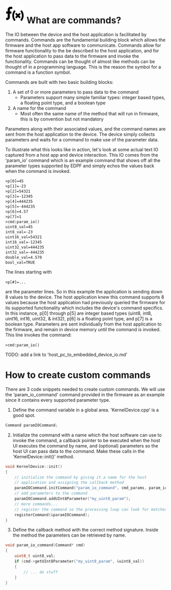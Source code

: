 <a id='id-what-are-commands' />

# <img src='PC/HostApp/HostApp/Resources/function.png' style="width:60px;" /> What are commands?
The IO between the device and the host application is facilitated by commands.  Commands are the fundamental building block which allows the firmware and the host app software to communicate.  Commands allow for firmware functionality to the be described to the host application, and for the host application to pass data to the firmware and invoke the functionality.  Commands can be thought of almost like methods can be thought of in a programming language.  This is the reason the symbol for a command is a function symbol.

Commands are built with two basic building blocks:
 1. A set of 0 or more parameters to pass data to the command
     * Parameters support many simple familiar types: integer based types, a floating point type, and a boolean type
 2. A name for the command
     * Most often the same name of the method that will run in firmware, this is by convention but not mandatory

Parameters along with their associated values, and the command names are sent from the host application to the device. The device simply collects parameters and waits for a command to make use of the parameter data. 

To illustrate what this looks like in action, let's look at some actual text IO captured from a host app and device interaction.  This IO comes from the 'param_io' command which is an example command that shows off all the parameter types supported by EDPF and simply echos the values back when the command is invoked.

```na
>p[0]=45
>p[1]=-23
>p[2]=54321
>p[3]=-12345
>p[4]=444235
>p[5]=-444235
>p[6]=4.57
>p[7]=1
>cmd:param_io()
uint8_val=45
int8_val=-23
uint16_val=54321
int16_val=-12345
uint32_val=444235
int32_val=-444235
double_val=4.570
bool_val=TRUE
```
The lines starting with 

`>p[#]=...`

are the parameter lines.  So in this example the application is sending down 8 values to the device.  The host application knew this command supports 8 values because the host application had previously queried the firmware for its supported functionality which includes the device's command specifics.  In this instance, p[0] through p[5] are integer based types (uint8, int8, uint16, int16, uint32, & int32), p[6] is a floating point type, and p[7] is a boolean type.  Parameters are sent individually from the host application to the firmware, and remain in device memory until the command is invoked.  This line invokes the command:

`>cmd:param_io()`

TODO: add a link to 'host_pc_to_embedded_device_io.md'

<a id='id-create-custom-commands' />

# How to create custom commands

There are 3 code snippets needed to create custom commands.  We will use the 'param_io_command' command provided in the firmware as an example since it contains every supported parameter type.

1) Define the command variable in a global area.  'KernelDevice.cpp' is a good spot. 
```c
Command paramIOCommand;
```

2) Initialize the command with a name which the host software can use to invoke the command, a callback pointer to be executed when the host UI executes the command by name, and (optional) parameters so the host UI can pass data to the command.  Make these calls in the 'KernelDevice::init()' method.
```c
void KernelDevice::init()
{
    // initialize the command by giving it a name for the host
    // application and assigning the callback method
    paramIOCommand.initCommand("param_io_command", cmd_params, param_io_command);
    // add parameters to the command
    paramIOCommand.addUInt8Parameter("my_uint8_param");
    // more commands...
    // register the command so the processing loop can look for matches by name
    registerCommand(&paramIOCommand);
}
```


3) Define the callback method with the correct method signature.  Inside the method the parameters can be retrieved by name. 
```c
void param_io_command(Command* cmd)
{
    uint8_t uint8_val;
    if (cmd->getUInt8Parameter("my_uint8_param", &uint8_val))
    {
        // ... do stuff
    }
}
```




